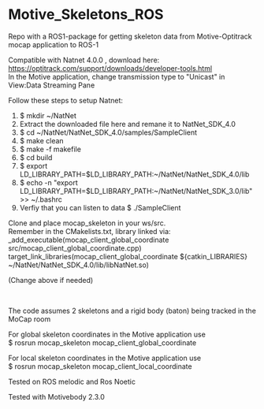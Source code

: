 # Motive_Skeletons_ROS
Repo with a ROS1-package for getting skeleton data from Motive-Optitrack mocap application to ROS-1

Compatible with Natnet 4.0.0 , download here: https://optitrack.com/support/downloads/developer-tools.html <br/>
In the Motive application, change transmission type to "Unicast" in View:Data Streaming Pane <br/>

Follow these steps to setup Natnet:
1. $ mkdir ~/NatNet
2. Extract the downloaded file here and remane it to NatNet_SDK_4.0
3. $ cd ~/NatNet/NatNet_SDK_4.0/samples/SampleClient
4. $ make clean
5. $ make -f makefile
6. $ cd build
7. $ export LD_LIBRARY_PATH=$LD_LIBRARY_PATH:~/NatNet/NatNet_SDK_4.0/lib
8. $ echo -n "export LD_LIBRARY_PATH=$LD_LIBRARY_PATH:~/NatNet/NatNet_SDK_3.0/lib" >> ~/.bashrc
9. Verfiy that you can listen to data
   $ ./SampleClient


Clone and place mocap_skeleton in your ws/src. <br/>
Remember in the CMakelists.txt, library linked via: <br/>
_add_executable(mocap_client_global_coordinate src/mocap_client_global_coordinate.cpp)
target_link_libraries(mocap_client_global_coordinate ${catkin_LIBRARIES} ~/NatNet/NatNet_SDK_4.0/lib/libNatNet.so)


(Change above if needed)

<br/>

The code assumes 2 skeletons and a rigid body (baton) being tracked in the MoCap room

For global skeleton coordinates in the Motive application use <br/>
$ rosrun mocap_skeleton mocap_client_global_coordinate

For local skeleton coordinates in the Motive application use <br/>
$ rosrun mocap_skeleton mocap_client_local_coordinate




Tested on ROS melodic and Ros Noetic

Tested with Motivebody 2.3.0
